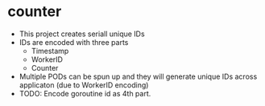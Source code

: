 # counter
- This project creates seriall unique IDs
- IDs are encoded with three parts
    - Timestamp
    - WorkerID
    - Counter
- Multiple PODs can be spun up and they will generate unique IDs across applicaton (due to WorkerID encoding)
- TODO: Encode goroutine id as 4th part.